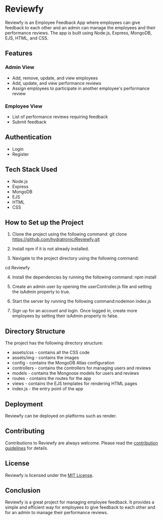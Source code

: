 
# Reviewfy

Reviewfy is an Employee Feedback App where employees can give feedback to each other and an admin can manage the employees and their performance reviews. The app is built using Node.js, Express, MongoDB, EJS, HTML, and CSS.

## Features

### Admin View

- Add, remove, update, and view employees
- Add, update, and view performance reviews
- Assign employees to participate in another employee's performance review

### Employee View

- List of performance reviews requiring feedback
- Submit feedback

## Authentication

- Login
- Register

## Tech Stack Used

- Node.js
- Express
- MongoDB
- EJS
- HTML
- CSS

## How to Set up the Project

1. Clone the project using the following command: git clone https://github.com/hydratronic/Reviewfy.git

2. Install npm if it is not already installed.

3. Navigate to the project directory using the following command:

cd Reviewfy

4. Install the dependencies by running the following command: npm install

5. Create an admin user by opening the userController.js file and setting the isAdmin property to true.

6. Start the server by running the following command:nodemon index.js


7. Sign up for an account and login. Once logged in, create more employees by setting their isAdmin property to false.

## Directory Structure

The project has the following directory structure:

- assets/css - contains all the CSS code
- assets/img - contains the images
- config - contains the MongoDB Atlas configuration
- controllers - contains the controllers for managing users and reviews
- models - contains the Mongoose models for users and reviews
- routes - contains the routes for the app
- views - contains the EJS templates for rendering HTML pages
- index.js - the entry point of the app


## Deployment

Reviewfy can be deployed on platforms such as render.

## Contributing

Contributions to Reviewfy are always welcome. Please read the [contribution guidelines](CONTRIBUTING.md) for details.

## License

Reviewfy is licensed under the [MIT License](LICENSE).

## Conclusion

Reviewfy is a great project for managing employee feedback. It provides a simple and efficient way for employees to give feedback to each other and for an admin to manage their performance reviews.







